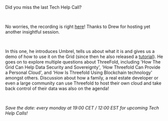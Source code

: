 Did you miss the last Tech Help Call?

<br/>

No worries, the recording is right [here](https://forum.threefold.io/t/01-30-23-weekly-threefold-community-q-a-and-tech-call-recording/3751)! Thanks to Drew for hosting yet another insightful session. 

<br/>

In this one, he introduces Umbrel, tells us about what it is and gives us a demo of how to use it on the Grid (since then he also released a [tutorial](https://forum.threefold.io/t/how-to-deploying-umbrel-on-the-threefold-grid/3752)). He goes on to explore multiple questions about ThreeFold, including 'How The Grid Can Help Data Security and Sovereignty', 'How Threefold Can Provide a Personal Cloud', and 'How Is Threefold Using Blockchain technology' amongst others. Discussion about how a family, a real estate developer or even a large community can use Threefold to host their own cloud and take back control of their data was also on the agenda! 

<br/>

*Save the date: every monday at 19:00 CET / 12:00 EST for upcoming Tech Help Calls!*